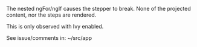 The nested ngFor/ngIf causes the stepper to break. None of the projected content, nor the steps are rendered.

This is only observed with Ivy enabled.

See issue/comments in: ~/src/app